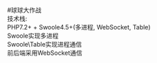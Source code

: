 #球球大作战
<br>
技术栈:
<br>
PHP7.2+ + Swoole4.5+(多进程, WebSocket, Table)
<br>
Swoole实现多进程
<br>
Swoole\Table实现进程通信
<br>
前后端采用WebSocket通信
